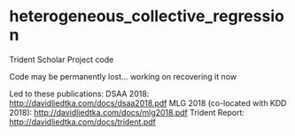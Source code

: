 # heterogeneous_collective_regression
Trident Scholar Project code

Code may be permanently lost... working on recovering it now

Led to these publications:
DSAA 2018: http://davidliedtka.com/docs/dsaa2018.pdf
MLG 2018 (co-located with KDD 2018): http://davidliedtka.com/docs/mlg2018.pdf
Trident Report: http://davidliedtka.com/docs/trident.pdf
